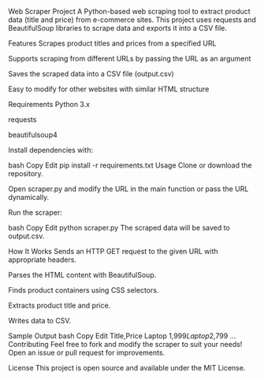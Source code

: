 Web Scraper Project
A Python-based web scraping tool to extract product data (title and price) from e-commerce sites.
This project uses requests and BeautifulSoup libraries to scrape data and exports it into a CSV file.

Features
Scrapes product titles and prices from a specified URL

Supports scraping from different URLs by passing the URL as an argument

Saves the scraped data into a CSV file (output.csv)

Easy to modify for other websites with similar HTML structure

Requirements
Python 3.x

requests

beautifulsoup4

Install dependencies with:

bash
Copy
Edit
pip install -r requirements.txt
Usage
Clone or download the repository.

Open scraper.py and modify the URL in the main function or pass the URL dynamically.

Run the scraper:

bash
Copy
Edit
python scraper.py
The scraped data will be saved to output.csv.

How It Works
Sends an HTTP GET request to the given URL with appropriate headers.

Parses the HTML content with BeautifulSoup.

Finds product containers using CSS selectors.

Extracts product title and price.

Writes data to CSV.

Sample Output
bash
Copy
Edit
Title,Price
Laptop 1,$999
Laptop 2,$799
...
Contributing
Feel free to fork and modify the scraper to suit your needs! Open an issue or pull request for improvements.

License
This project is open source and available under the MIT License.
